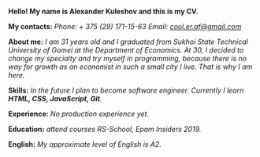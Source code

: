 **Hello! My name is Alexander Kuleshov and this is my CV.**

**My contacts:**
*Phone: + 375 (29) 171-15-63*
*Email: cool.er.af@gmail.com*

**About me:**
_I am 31 years old and I graduated from Sukhoi State Technical University of Gomel at the Department of Economics.
At 30, I decided to change my specialty and try myself in programming, because there is no way for growth as an economist in such a small city I live.
That is why I am here._

**Skills:**
_In the future I plan to become software engineer._
_Currently I learn **HTML, CSS, JavaScript, Git**._

**Experience:**
_No production experience yet._

**Education:**
_attend courses RS-School, Epam Insiders 2019._

**English:**
_My approximate level of English is A2._